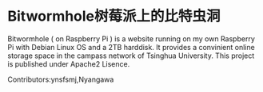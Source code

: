 Bitwormhole树莓派上的比特虫洞
===========
Bitwormhole ( on Raspberry Pi ) is a website running on my own Raspberry Pi with Debian Linux OS and a 2TB harddisk.
It provides a convinient online storage space in the campass network of Tsinghua University.
This project is published under Apache2 Lisence.

Contributors:ynsfsmj,Nyangawa
